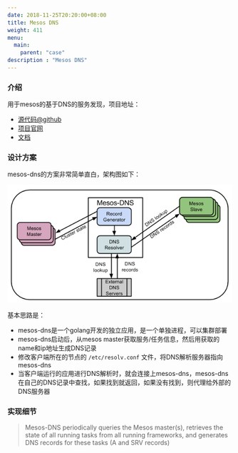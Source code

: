 ```yaml
---
date: 2018-11-25T20:20:00+08:00
title: Mesos DNS
weight: 411
menu:
  main:
    parent: "case"
description : "Mesos DNS"
---
```


### 介绍

用于mesos的基于DNS的服务发现，项目地址：

- [源代码@github](https://mesosphere.github.io/mesos-dns/)
- [项目官网](http://mesosphere.github.io/mesos-dns/)
- [文档](http://mesosphere.github.io/mesos-dns/docs/)

### 设计方案

mesos-dns的方案非常简单直白，架构图如下：

![](images/mesos-dns.png)

基本思路是：

- mesos-dns是一个golang开发的独立应用，是一个单独进程，可以集群部署
- mesos-dns启动后，从mesos master获取服务/任务信息，然后用获取的name和ip地址生成DNS记录
- 修改客户端所在的节点的 `/etc/resolv.conf` 文件，将DNS解析服务器指向 mesos-dns 
- 当客户端运行的应用进行DNS解析时，就会连接上mesos-dns，mesos-dns在自己的DNS记录中查找，如果找到就返回，如果没有找到，则代理给外部的DNS服务器

### 实现细节

> Mesos-DNS periodically queries the Mesos master(s), retrieves the state of all running tasks from all running frameworks, and generates DNS records for these tasks (A and SRV records)
